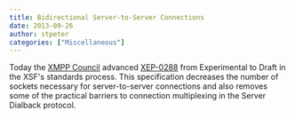 ```yaml
---
title: Bidirectional Server-to-Server Connections
date: 2013-09-26
author: stpeter
categories: ["Miscellaneous"]
---
```


Today the [XMPP Council](https://xmpp.org/about/xsf/xmpp-council/) advanced [XEP-0288](https://xmpp.org/extensions/xep-0288.html) from Experimental to Draft in the XSF's standards process. This specification decreases the number of sockets necessary for server-to-server connections and also removes some of the practical barriers to connection multiplexing in the Server Dialback protocol.
